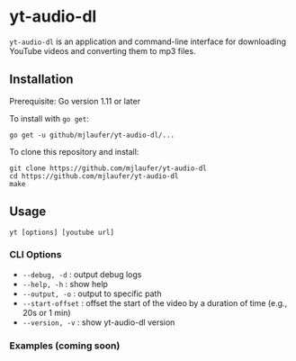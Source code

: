 # yt-audio-dl

`yt-audio-dl` is an application and command-line interface for downloading YouTube videos and
converting them to mp3 files.

## Installation

Prerequisite: Go version 1.11 or later

To install with `go get`:

```
go get -u github/mjlaufer/yt-audio-dl/...
```

To clone this repository and install:

```
git clone https://github.com/mjlaufer/yt-audio-dl
cd https://github.com/mjlaufer/yt-audio-dl
make
```

## Usage

```
yt [options] [youtube url]
```

### CLI Options

-   `--debug, -d` : output debug logs
-   `--help, -h` : show help
-   `--output, -o` : output to specific path
-   `--start-offset` : offset the start of the video by a duration of time (e.g., 20s or 1 min)
-   `--version, -v` : show yt-audio-dl version

### Examples (coming soon)
